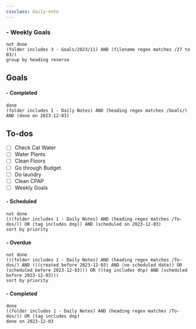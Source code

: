 ```yaml
---
cssclass: daily-note
---
```

### - Weekly Goals
```tasks
not done
(folder includes 3 - Goals/2023/11) AND (filename regex matches /27 to 03/)
group by heading reverse
```
## Goals

#### - Completed
```tasks
done
(folder includes 1 - Daily Notes) AND (heading regex matches /Goals/) AND (done on 2023-12-03)
```
## To-dos
- [ ] Check Cat Water
- [ ] Water Plants
- [ ] Clean Floors
- [ ] Go through Budget
- [ ] Do laundry
- [ ] Clean CPAP
- [ ] Weekly Goals

#### - Scheduled
```tasks
not done
(((folder includes 1 - Daily Notes) AND (heading regex matches /To-dos/)) OR (tag includes dnp)) AND (scheduled on 2023-12-03)
sort by priority
```
#### - Overdue
```tasks
not done
(((folder includes 1 - Daily Notes) AND (heading regex matches /To-dos/) AND (((created before 2023-12-03) AND (no scheduled date)) OR (scheduled before 2023-12-03))) OR ((tag includes dnp) AND (scheduled before 2023-12-03)))
sort by priority
```
#### - Completed
```tasks
done
((folder includes 1 - Daily Notes) AND (heading regex matches /To-dos/)) OR (tag includes dnp)
done on 2023-12-03
```

